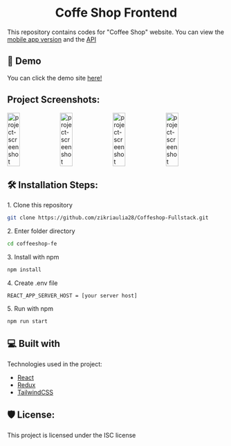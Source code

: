 <h1 id="title" align="center">Coffe Shop Frontend</h1>

This repository contains codes for "Coffee Shop" website. You can view the [mobile app version](https://github.com/zikriaulia28/CoffeeShop-Mobile.git) and the [API](https://github.com/zikriaulia28/CoffeeShop.git)

<h2>🚀 Demo</h2>

You can click the demo site [here!](https://v-coffee.vercel.app/)

<h2>Project Screenshots:</h2>

<div style="display: flex; flex-wrap: wrap; gap: 0.25%;">
  <img src="https://i.imgur.com/RvJJd9Z" alt="project-screenshot" width="24%">
  <img src="https://i.imgur.com/Lffhvrf" alt="project-screenshot" width="24%">
  <img src="https://i.imgur.com/4dbzTsW" alt="project-screenshot" width="24%">
  <img src="https://i.imgur.com/E4j74A7" alt="project-screenshot" width="24%">
</div>

<h2>🛠️ Installation Steps:</h2>

<p>1. Clone this repository</p>

```bash
git clone https://github.com/zikriaulia28/Coffeshop-Fullstack.git
```

<p>2. Enter folder directory</p>

```bash
cd coffeeshop-fe
```

<p>3. Install with npm</p>

```bash
npm install
```

<p>4. Create .env file</p>

```env
REACT_APP_SERVER_HOST = [your server host]
```

<p>5. Run with npm</p>

```bash
npm run start
```

<h2>💻 Built with</h2>

Technologies used in the project:

- [React](https://react.dev/)
- [Redux](https://github.com/reduxjs/redux)
- [TailwindCSS](https://tailwindcss.com/)

<h2>🛡️ License:</h2>

This project is licensed under the ISC license
